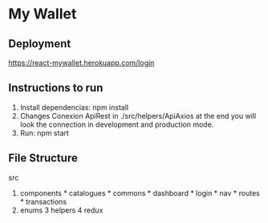 # My Wallet



## Deployment

https://react-mywallet.herokuapp.com/login

## Instructions to run

1. Install dependencias: npm install
2. Changes Conexion ApiRest in ./src/helpers/ApiAxios at the end you will look the connection in development and production mode.
3. Run: npm start

## File Structure

src
  1.  components
    * catalogues
    * commons
    * dashboard
    * login
    * nav
    * routes
    * transactions
  2. enums
  3 helpers
  4 redux
